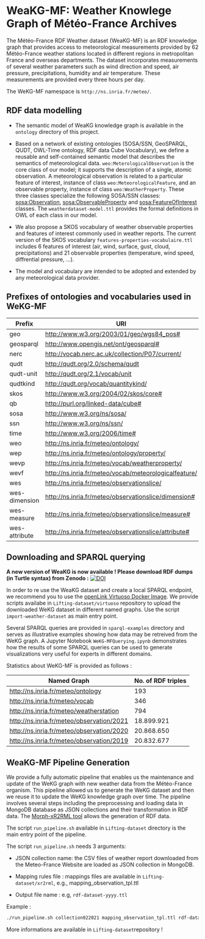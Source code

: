 # WeaKG-MF: Weather Knowlege Graph of Météo-France Archives

The Météo-France RDF Weather dataset (WeaKG-MF) is an RDF knowledge graph that provides access to meteorological measurements provided by 62 Météo-France weather stations located in different regions in metropolitan France and overseas departments. The dataset incorporates measurements of several weather parameters such as wind direction and speed, air pressure, precipitations, humidity and air temperature. These measurements are provided every three hours per day.

The WeKG-MF namespace is ```http://ns.inria.fr/meteo/```. 

## RDF data modelling 

- The semantic model of WeaKG knowledge graph is available in the ```ontology``` directory of this project.

- Based on a network of existing ontologies (SOSA/SSN, GeoSPARQL, QUDT, OWL-Time ontology, RDF data Cube Vocabulary), we define a reusable and self-contained semantic model that describes the semantics of meteorological data. ```weo:MeterologicalObservation``` is the core class of our model; it supports the description of a single, atomic observation. A meteorological observation is related to a particular feature of interest, instance of class ```weo:MeteorologicalFeature```, and an observable property, instance of class ```weo:WeatherProperty```. These three classes specialize the following SOSA/SSN classes: [sosa:Observation](https://www.w3.org/TR/vocab-ssn/#SOSAObservation), [sosa:ObservableProperty](https://www.w3.org/TR/vocab-ssn/#SOSAObservableProperty) and [sosa:FeatureOfInterest](https://www.w3.org/TR/vocab-ssn/#SOSAFeatureOfInterest) classes. The `weatherdataset-model.ttl` provides the formal definitions in OWL of each class in our model. 

- We also propose a SKOS vocabulary of weather observable properties and features of interest commonly used in weather reports. The current version of the SKOS vocabulary ```features-properties-vocabulaire.ttl``` includes 6 features of interest (air, wind, surface, gust, cloud, precipitations) and 21 observable properties (temperature, wind speed, diffrential pressure, ...). 

- The model and vocabulary are intended to be adopted and extended by any meteorological data provider. 

## Prefixes of ontologies and vocabularies used in WeKG-MF

| Prefix  | URI |
| ------------- | ------------- |
| geo  | http://www.w3.org/2003/01/geo/wgs84_pos#  |
| geosparql | http://www.opengis.net/ont/geosparql# |
| nerc | http://vocab.nerc.ac.uk/collection/P07/current/ |
| qudt | http://qudt.org/2.0/schema/qudt |
| qudt-unit | http://qudt.org/2.1/vocab/unit  |
| qudtkind | http://qudt.org/vocab/quantitykind/ |
| skos | http://www.w3.org/2004/02/skos/core#  |
| qb | http://purl.org/linked-data/cube# |
| sosa |http://www.w3.org/ns/sosa/  |
| ssn | http://www.w3.org/ns/ssn/ |
| time | http://www.w3.org/2006/time# |
| weo | http://ns.inria.fr/meteo/ontology/ |
| wep | http://ns.inria.fr/meteo/ontology/property/ |
| wevp | http://ns.inria.fr/meteo/vocab/weatherproperty/ |
| wevf | http://ns.inria.fr/meteo/vocab/meteorologicalfeature/ |
| wes | http://ns.inria.fr/meteo/observationslice/ |
| wes-dimension| <http://ns.inria.fr/meteo/observationslice/dimension#> |
| wes-measure| <http://ns.inria.fr/meteo/observationslice/measure#> |
| wes-attribute| <http://ns.inria.fr/meteo/observationslice/attribute#> |

## Downloading and SPARQL querying 

**A new version of WeaKG is now available ! Please download RDF dumps (in Turtle syntax) from Zenodo :** [![DOI](https://zenodo.org/badge/DOI/10.5281/zenodo.5925413.svg)](https://doi.org/10.5281/zenodo.5925413)

In order to re use the WeaKG dataset and create a local SPARQL endpoint, we recommend you to use the [openLink Virtuoso Docker Image](https://hub.docker.com/r/openlink/virtuoso-closedsource-8). We provide scripts availabe in ```Lifting-dataset/virtuoso``` repository to upload the downloaded WeKG dataset in different named graphs. Use the script ```import-weather-dataset``` as main entry point. 

Several SPARQL queries are provided in ```sparql-examples``` directory and serves as illustrative examples showing how data may be retreived from the WeKG graph. A Jupyter Notebook ```WeKG-MFQuerying.ipynb``` demonstrates how the results of some SPARQL queries can be used to generate visualizations very useful for experts in different domains. 

Statistics about WeKG-MF is provided as follows :

| Named Graph  | No. of RDF triples |
| ------------- | ------------- |
| http://ns.inria.fr/meteo/ontology  | 193  |
| http://ns.inria.fr/meteo/vocab | 346 |
| http://ns.inria.fr/meteo/weatherstation | 794 |
| http://ns.inria.fr/meteo/observation/2021 | 18.899.921 |
| http://ns.inria.fr/meteo/observation/2020 | 20.868.650  |
| http://ns.inria.fr/meteo/observation/2019 | 20.832.677 |


## WeaKG-MF Pipeline Generation

We provide a fully automatic pipeline that enables us the maintenance and update of the WeKG graph with new weather data from the Météo-France organism. This pipeline allowed us to generate the WeKG dataset and then we reuse it to update the WeKG knowledge graph over time. The pipeline involves several steps including the preprocessing and loading data in MongoDB database as JSON collections and their transformation in RDF data. The [Morph-xR2RML tool](https://github.com/frmichel/morph-xr2rml/) allows the generation of RDF data. 
 
The script ```run_pipeline.sh``` available in ```Lifting-dataset``` directory is the main entry point of the pipeline.

The script ```run_pipeline.sh``` needs 3 arguments: 
 
* JSON collection name: the CSV files of weather report downloaded from the Meteo-France Website are loaded as JSON collection in MongoDB.

* Mapping rules file : mappings files are available in ```Lifting-dataset/xr2rml```, e.g., mapping_observation_tpl.ttl

* Output file name : e.g, ```rdf-dataset-yyyy.ttl```

Example : 

```bash
./run_pipeline.sh collection022021 mapping_observation_tpl.ttl rdf-dataset-02-2021.ttl
```
More informations are available in ```Lifting-dataset```repository !
